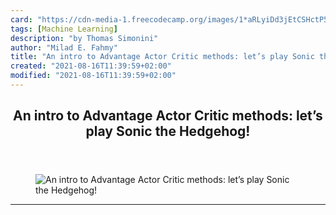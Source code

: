 ```yaml
---
card: "https://cdn-media-1.freecodecamp.org/images/1*aRLyiDd3jEtCSHctP58Dvw.png"
tags: [Machine Learning]
description: "by Thomas Simonini"
author: "Milad E. Fahmy"
title: "An intro to Advantage Actor Critic methods: let’s play Sonic the Hedgehog!"
created: "2021-08-16T11:39:59+02:00"
modified: "2021-08-16T11:39:59+02:00"
---
```

<div class="site-wrapper">
<main id="site-main" class="site-main outer">
<div class="inner">
<article class="post-full post tag-machine-learning tag-deep-learning tag-artificial-intelligence tag-tensorflow tag-technology ">
<header class="post-full-header">
<h1 class="post-full-title">An intro to Advantage Actor Critic methods: let’s play Sonic the Hedgehog!</h1>
</header>
<figure class="post-full-image">
<picture>
<source media="(max-width: 700px)" sizes="1px" srcset="data:image/gif;base64,R0lGODlhAQABAIAAAAAAAP///yH5BAEAAAAALAAAAAABAAEAAAIBRAA7 1w">
<source media="(min-width: 701px)" sizes="(max-width: 800px) 400px,
(max-width: 1170px) 700px,
1400px" srcset="https://cdn-media-1.freecodecamp.org/images/1*aRLyiDd3jEtCSHctP58Dvw.png 300w,
https://cdn-media-1.freecodecamp.org/images/1*aRLyiDd3jEtCSHctP58Dvw.png 600w,
https://cdn-media-1.freecodecamp.org/images/1*aRLyiDd3jEtCSHctP58Dvw.png 1000w,
https://cdn-media-1.freecodecamp.org/images/1*aRLyiDd3jEtCSHctP58Dvw.png 2000w">
<img onerror="this.style.display='none'" src="https://cdn-media-1.freecodecamp.org/images/1*aRLyiDd3jEtCSHctP58Dvw.png" alt="An intro to Advantage Actor Critic methods: let’s play Sonic the Hedgehog!">
</picture>
</figure>
<section class="post-full-content">
<div class="post-content medium-migrated-article">
</div>
<hr>
</section>
</article>
</div>
</main>
</div>
<!-- Google Tag Manager (noscript) -->
<!-- End Google Tag Manager (noscript) -->
